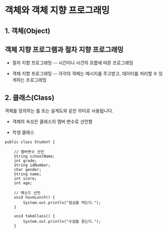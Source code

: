 # 객체와 객체 지향 프로그래밍

## 1. 객체(Object)


## 객체 지향 프로그램과 절차 지향 프로그래밍

- 절차 지향 프로그래밍
    -- 시간이나 사건의 흐름에 따른 프로그래밍

- 객체 지향 프로그래밍
    -- 각각의 객체는 메시지를 주고받고, 데이터를 처리할 수 있게하는 프로그래밍

## 2. 클래스(Class)

객체를 정의하는 틀 또는 설계도와 같은 의미로 사용됩니다.

- 객체의 속성은 클래스의 맴버 변수로 선언함

- 학생 클래스
```
public class Student {
	
	// 멤버변수 선언
	String schoolName;
	int grade;
	String idNumber;
	char gender;
	String name;
	int score;
	int age;
	
	// 메소드 선언
	void haveLunch() {
		System.out.println("점심을 먹는다.");
	}
	
	void takeClass() {
		System.out.println("수업을 듣는다.");
	}
	

```